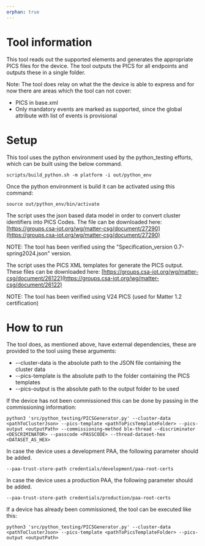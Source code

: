 ```yaml
---
orphan: true
---
```


# Tool information

This tool reads out the supported elements and generates the appropriate PICS
files for the device. The tool outputs the PICS for all endpoints and outputs
these in a single folder.

Note: The tool does relay on what the the device is able to express and for now
there are areas which the tool can not cover:

-   PICS in base.xml
-   Only mandatory events are marked as supported, since the global attribute
    with list of events is provisional

# Setup

This tool uses the python environment used by the python_testing efforts, which
can be built using the below command.

```
scripts/build_python.sh -m platform -i out/python_env
```

Once the python environment is build it can be activated using this command:

```
source out/python_env/bin/activate
```

The script uses the json based data model in order to convert cluster
identifiers into PICS Codes. The file can be downloaded here:
[https://groups.csa-iot.org/wg/matter-csg/document/27290](https://groups.csa-iot.org/wg/matter-csg/document/27290)

NOTE: The tool has been verified using the "Specification_version
0.7-spring2024.json" version.

The script uses the PICS XML templates for generate the PICS output. These files
can be downloaded here:
[https://groups.csa-iot.org/wg/matter-csg/document/26122](https://groups.csa-iot.org/wg/matter-csg/document/26122)

NOTE: The tool has been verified using V24 PICS (used for Matter 1.2
certification)

# How to run

The tool does, as mentioned above, have external dependencies, these are
provided to the tool using these arguments:

-   --cluster-data is the absolute path to the JSON file containing the cluster
    data
-   --pics-template is the absolute path to the folder containing the PICS
    templates
-   --pics-output is the absolute path to the output folder to be used

If the device has not been commissioned this can be done by passing in the
commissioning information:

```
python3 'src/python_testing/PICSGenerator.py' --cluster-data <pathToClusterJson> --pics-template <pathToPicsTemplateFolder> --pics-output <outputPath> --commissioning-method ble-thread --discriminator <DESCRIMINATOR> --passcode <PASSCODE> --thread-dataset-hex <DATASET_AS_HEX>
```

In case the device uses a development PAA, the following parameter should be
added.

```
--paa-trust-store-path credentials/development/paa-root-certs
```

In case the device uses a production PAA, the following parameter should be
added.

```
--paa-trust-store-path credentials/production/paa-root-certs
```

If a device has already been commissioned, the tool can be executed like this:

```
python3 'src/python_testing/PICSGenerator.py' --cluster-data <pathToClusterJson> --pics-template <pathToPicsTemplateFolder> --pics-output <outputPath>
```
